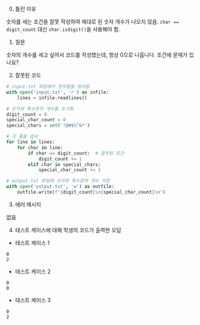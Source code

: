 0. 틀린 이유

숫자를 세는 조건을 잘못 작성하여 제대로 된 숫자 개수가 나오지 않음. `char == digit_count` 대신 `char.isdigit()`을 사용해야 함.

1. 질문

숫자의 개수를 세고 싶어서 코드를 작성했는데, 항상 0으로 나옵니다. 조건에 문제가 있나요?

2. 잘못된 코드

```python
# input.txt 파일에서 문자열을 읽어옴
with open('input.txt', 'r') as infile:
    lines = infile.readlines()

# 숫자와 특수문자 개수를 초기화
digit_count = 0
special_char_count = 0
special_chars = set('!@#$%^&*')

# 각 줄을 검사
for line in lines:
    for char in line:
        if char == digit_count:  # 잘못된 조건
            digit_count += 1
        elif char in special_chars:
            special_char_count += 1

# output.txt 파일에 숫자와 특수문자 개수 저장
with open('output.txt', 'w') as outfile:
    outfile.write(f"{digit_count}\n{special_char_count}\n")
```

3. 에러 메시지

없음

4. 테스트 케이스에 대해 학생의 코드가 출력한 오답

- 테스트 케이스 1

```
0
2
```

- 테스트 케이스 2

```
0
0
```

- 테스트 케이스 3

```
0
2
```